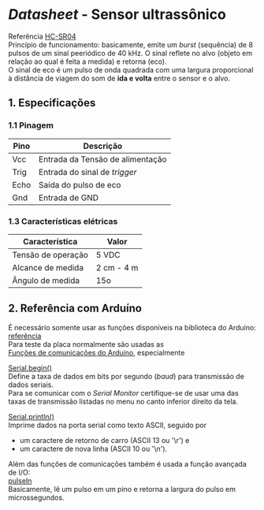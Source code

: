 # *Datasheet* - Sensor ultrassônico
Referência [HC-SR04](https://d229kd5ey79jzj.cloudfront.net/620/HCSR04.pdf)  
Princípio de funcionamento: basicamente, emite um *burst* (sequência) de 8 pulsos de um sinal peeriódico de 40 kHz.
O sinal reflete no alvo (objeto em relação ao qual é feita a medida) e retorna (eco).  
O sinal de eco é um pulso de onda quadrada com uma largura proporcional à distância de viagem do som de **ida e volta** entre o sensor e o alvo.

## 1. Especificações

### 1.1 Pinagem
| Pino | Descrição |
| - | - |
| Vcc | Entrada da Tensão de alimentação |
| Trig | Entrada do sinal de *trigger* | 
| Echo | Saída do pulso de eco | 
| Gnd | Entrada de GND | 

### 1.3 Características elétricas
| Característica | Valor |
| - | - |
| Tensão de operação | 5 VDC |
| Alcance de medida | 2 cm - 4 m | 
| Ângulo de medida | 15o | 

## 2. Referência com Arduíno
É necessário somente usar as funções disponíveis na biblioteca do Arduíno: [referência](https://www.arduino.cc/reference/en/)  
Para teste da placa normalmente são usadas as  
[Funções de comunicações do Arduíno](https://www.arduino.cc/reference/en/language/functions/communication/serial/), especialmente  

[Serial.begin()](https://www.arduino.cc/reference/en/language/functions/communication/serial/begin/)  
Define a taxa de dados em bits por segundo (*baud*) para transmissão de dados seriais.  
Para se comunicar com o *Serial Monitor* certifique-se de usar uma das taxas de transmissão listadas no menu no canto inferior direito da tela.  

[Serial.println()](https://www.arduino.cc/reference/en/language/functions/communication/serial/println/)  
Imprime dados na porta serial como texto ASCII, seguido por   
- um caractere de retorno de carro (ASCII 13 ou '\r') e
- um caractere de nova linha (ASCII 10 ou '\n').  

Além das funções de comunicações também é usada a função avançada de I/O:  
[pulseIn](https://www.arduino.cc/reference/en/language/functions/advanced-io/pulsein/)  
Basicamente, lê um pulso em um pino e retorna a largura do pulso em microssegundos.
